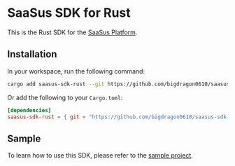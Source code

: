 # SaaSus SDK for Rust

This is the Rust SDK for the [SaaSus Platform](https://saasus.io/).

## Installation

In your workspace, run the following command:

```sh
cargo add saasus-sdk-rust --git https://github.com/bigdragon0610/saasus-sdk-rust.git --tag v1.11.1
```

Or add the following to your `Cargo.toml`:

```toml
[dependencies]
saasus-sdk-rust = { git = "https://github.com/bigdragon0610/saasus-sdk-rust.git", tag = "v1.11.1" }
```

## Sample

To learn how to use this SDK, please refer to the [sample project](https://github.com/bigdragon0610/implementation-sample-api-rust).
